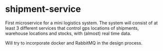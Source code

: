# shipment-service

First microservice for a mini logistics system.
The system will consist of at least 3 different services that control gps locations of shipments, warehouse locations and stocks, with (almost) real time data.

Will try to incorporate docker and RabbitMQ in the design process.